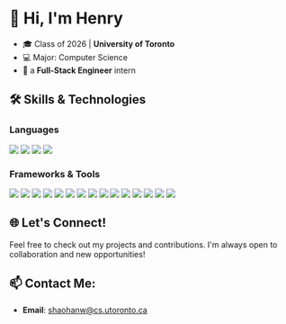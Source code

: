 # 👋 Hi, I'm Henry

- 🎓 Class of 2026 | **University of Toronto**  
- 💻 Major: Computer Science
- 🌱 a __Full-Stack Engineer__ intern


## 🛠️ Skills & Technologies
### Languages
![](https://img.shields.io/badge/Code-Java-orange?style=flat&logo=java&logoColor=white)
![](https://img.shields.io/badge/Code-Python-blue?style=flat&logo=python&logoColor=white)
![](https://img.shields.io/badge/Code-C-blue?style=flat&logo=c&logoColor=white)
![](https://img.shields.io/badge/Code-Shell_Scripting-lightgrey?style=flat&logo=gnu-bash&logoColor=white)

### Frameworks & Tools
![](https://img.shields.io/badge/Framework-SpringBoot-green?style=flat&logo=springboot&logoColor=white)
![](https://img.shields.io/badge/Tool-JUnit-yellow?style=flat&logo=junit5&logoColor=white)
![](https://img.shields.io/badge/Tool-Mockito-lightgrey?style=flat&logo=mockito&logoColor=white)
![](https://img.shields.io/badge/Tool-Kubernetes-blue?style=flat&logo=kubernetes&logoColor=white)
![](https://img.shields.io/badge/Cloud-AWS-orange?style=flat&logo=amazon-aws&logoColor=white)
![](https://img.shields.io/badge/Tool-Terraform-purple?style=flat&logo=terraform&logoColor=white)
![](https://img.shields.io/badge/Tool-Jenkins-red?style=flat&logo=jenkins&logoColor=white)
![](https://img.shields.io/badge/Code-Groovy-brightgreen?style=flat&logo=groovy&logoColor=white)
![](https://img.shields.io/badge/Tool-Makefile-lightgrey?style=flat&logo=gnu&logoColor=white)
![](https://img.shields.io/badge/Framework-Django-darkgreen?style=flat&logo=django&logoColor=white)
![](https://img.shields.io/badge/Library-React-blue?style=flat&logo=react&logoColor=white)
![](https://img.shields.io/badge/Database-SQL-blue?style=flat&logo=mysql&logoColor=white)
![](https://img.shields.io/badge/Tool-Confluence-blue?style=flat&logo=confluence&logoColor=white)
![](https://img.shields.io/badge/Tool-Jira-blue?style=flat&logo=jira&logoColor=white)
![](https://img.shields.io/badge/Methodology-Agile-orange?style=flat&logo=agile&logoColor=white)

## 🌐 Let's Connect!
Feel free to check out my projects and contributions. I'm always open to collaboration and new opportunities!

## 📫 Contact Me:
- **Email**: [shaohanw@cs.utoronto.ca](mailto:shaohanw@cs.utoronto.ca)


<!-- 

# 👋 Hi, I'm Henry

---

## 🌟 About Me  
I am a passionate computer science student specializing in software engineering and cloud technologies. With experience as both a **Full-Stack Engineer** and a **Site Reliability Engineer**, I thrive on solving complex problems and building scalable systems.

---

## 🛠️ Skills & Experience  
- **Software Development:** Full-stack engineering for robust, user-friendly applications.  
- **Reliability Engineering:** Ensuring uptime and resilience for modern, distributed systems.  

---

## 🖥️ Technologies I Use  
### **Languages**  
- Java | Python | C  | Shell Scripting

### **Frameworks & Tools**   
- SpringBoot | JUnit | Mockito  
- Kubernetes | AWS | Terraform  
- Jenkins | Groovy | Makefile
- Django | React | SQL
- Confluence | Jira | Agile 

---

## 🌐 Let's Connect!  
Feel free to check out my projects and contributions. I'm always open to collaboration and new opportunities!

📫 **Contact Me:**  
shaohanw@cs.utoronto.ca
-->
